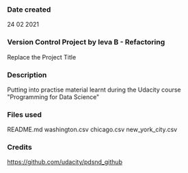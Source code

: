 ### Date created
24 02 2021

### Version Control Project by Ieva B - Refactoring
Replace the Project Title

### Description
Putting into practise material learnt during the Udacity course "Programming for Data Science"

### Files used
README.md
washington.csv
chicago.csv
new_york_city.csv

### Credits
https://github.com/udacity/pdsnd_github

